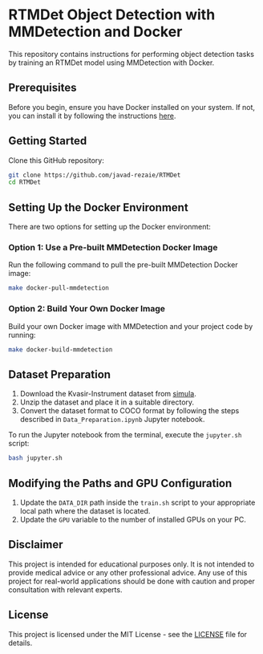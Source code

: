 # RTMDet Object Detection with MMDetection and Docker

This repository contains instructions for performing object detection tasks by training an RTMDet model using MMDetection with Docker.

## Prerequisites

Before you begin, ensure you have Docker installed on your system. If not, you can install it by following the instructions [here](https://docs.docker.com/get-docker/).

## Getting Started

Clone this GitHub repository:

```bash
git clone https://github.com/javad-rezaie/RTMDet
cd RTMDet
```

## Setting Up the Docker Environment

There are two options for setting up the Docker environment:

### Option 1: Use a Pre-built MMDetection Docker Image

Run the following command to pull the pre-built MMDetection Docker image:

```bash
make docker-pull-mmdetection
```

### Option 2: Build Your Own Docker Image

Build your own Docker image with MMDetection and your project code by running:

```bash
make docker-build-mmdetection
```

## Dataset Preparation

1. Download the Kvasir-Instrument dataset from [simula](https://datasets.simula.no/kvasir-instrument/).
2. Unzip the dataset and place it in a suitable directory.
3. Convert the dataset format to COCO format by following the steps described in `Data_Preparation.ipynb` Jupyter notebook.

To run the Jupyter notebook from the terminal, execute the `jupyter.sh` script:

```bash
bash jupyter.sh
```

## Modifying the Paths and GPU Configuration

1. Update the `DATA_DIR` path inside the `train.sh` script to your appropriate local path where the dataset is located.
2. Update the `GPU` variable to the number of installed GPUs on your PC.

## Disclaimer

This project is intended for educational purposes only. It is not intended to provide medical advice or any other professional advice. Any use of this project for real-world applications should be done with caution and proper consultation with relevant experts.

## License

This project is licensed under the MIT License - see the [LICENSE](LICENSE) file for details.
